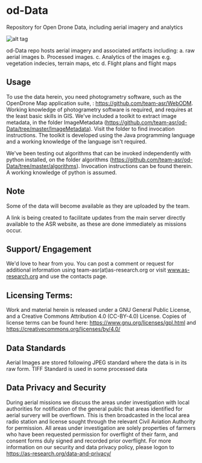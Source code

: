 # od-Data
Repository for Open Drone Data, including aerial imagery and analytics

![alt tag](https://user-images.githubusercontent.com/1425839/33735588-c4386eca-dba0-11e7-8c2f-b987f33ba90a.png)

od-Data repo hosts aerial imagery and associated artifacts including:
a. raw aerial images
b. Processed images.
c. Analytics of the images e.g. vegetation indecies, terrain maps, etc
d. Flight plans and flight maps

## Usage
To use the data herein, you need photogrametry software, such as the OpenDrone Map application suite, : https://github.com/team-asr/WebODM. Working knowledge of photogrametry software is required,
and requires at the least basic skills in GIS.
We've included a toolkit to extract image metadata, in the folder ImageMetadata (https://github.com/team-asr/od-Data/tree/master/ImageMetadata). Visit the folder to find
invocation instructions. The toolkit is developed using the Java programming language and a working knowledge of the language isn't required.

We've been testing out algorithms that can be invoked independently with python installed, on the folder algorithms (https://github.com/team-asr/od-Data/tree/master/algorithms). Invocation instructions
can be found therein. A working knowledge of python is assumed.

## Note
Some of the data will become available as they are uploaded by the team.

A link is being created to facilitate updates from the main server directly available to the ASR website, as these are done immediately as missions occur. 

## Support/ Engagement

We'd love to hear from you. You can post a comment or request for additional information using team-asr(at)as-research.org or visit www.as-research.org and use the contacts page.

## Licensing Terms:
Work and material herein is released under a GNU General Public License, and a Creative Commons Attribution 4.0 (CC-BY-4.0) License. Copies of license terms can be found here: https://www.gnu.org/licenses/gpl.html and https://creativecommons.org/licenses/by/4.0/

## Data Standards
Aerial Images are stored following JPEG standard where the data is in its raw form. TIFF Standard is used in some processed data

## Data Privacy and Security
During aerial missions we discuss the areas under investigation with local authorities for notification of the general public that areas identified for aerial survery will be overflown. This is then broadcasted in the local area radio station and license sought through the relevant Civil Aviation Authority for permission. All areas under investigation are solely properties of farmers who have been requested permission for overflight of their farm, and consent forms duly signed and recorded prior overflight.
For more information on our security and data privacy policy, please logon to https://as-research.org/data-and-privacy/

